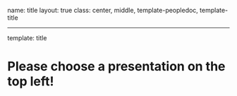 name: title
layout: true
class: center, middle, template-peopledoc, template-title

---
template: title

# Please choose a presentation on the top left!
